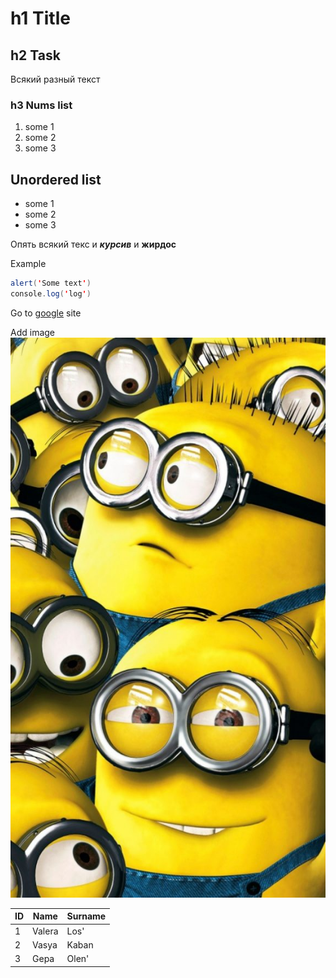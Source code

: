 # h1 Title
## h2 Task
Всякий разный текст
### h3 Nums list
1. some 1 
2. some 2
3. some 3

## Unordered list
* some 1
* some 2
* some 3

Опять всякий текс и ***курсив*** и **жирдос**

Example
```java
alert('Some text')
console.log('log')
```

Go to [google](https://google.com) site

Add image
![eye](images/11.jpg)

| ID | Name | Surname |
| ------ | ------| ------ |
| 1 | Valera | Los' |
| 2 | Vasya | Kaban |
| 3 | Gepa | Olen' |